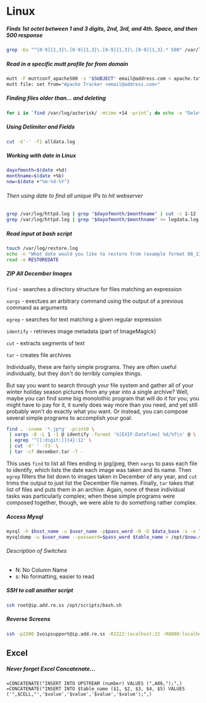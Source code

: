 # Linux

##### Finds 1st octet between 1 and 3 digits, 2nd, 3rd, and 4th. Space, and then 500 response
```bash
grep -Eo "^[0-9]{1,3}\.[0-9]{1,3}\.[0-9]{1,3}\.[0-9]{1,3}.* 500" /var/log/httpd.log >> apache.txt
```

##### Read in a specific mutt profile for from domain
```bash
mutt -F muttconf_apache500 -s "$SUBJECT" email@address.com < apache.txt
mutt file: set from="Apache Tracker <email@address.com>"
```

##### Finding files older than... and deleting
```bash
for i in `find /var/log/asterisk/ -mtime +14 -print`; do echo -e "Deleting $i within asterisk log"; rm -rf $i; done;
```

##### Using Delimiter and Fields
```bash
cut -d'-' -f1 alldata.log
```

##### Working with date in Linux
```bash
dayofmonth=$(date +%d)
monthname=$(date +%b)
now=$(date +"%m-%d-%Y")
```

###### Then using date to find all unique IPs to hit webserver
```bash
grep /var/log/httpd.log | grep "$dayofmonth/$monthname" | cut -c 1-12 | sort | uniq >> iplist.log
grep /var/log/httpd.log | grep "$dayofmonth/$monthname" >> logdata.log
```

##### Read input at bash script
```bash
touch /var/log/restore.log
echo -n "What date would you like to restore from (example format 08_13_2012) :"
read -e RESTOREDATE
```

##### ZIP All December Images
`find` - searches a directory structure for files matching an expression

`xargs` - exectues an arbitrary command using the output of a previous command as arguments

`egrep` - searches for text matching a given regular expression

`identify` - retrieves image metadata (part of ImageMagick)

`cut` - extracts segments of text

`tar` - creates file archives

Individually, these are fairly simple programs. They are often useful individually, but they don't do terribly complex things.

But say you want to search through your file system and gather all of your winter holiday season pictures from any year into a single archive? Well, maybe you can find some big monolothic program that will do it for you; you might have to pay for it, it surely does way more than you need, and yet still probably won't do exactly what you want. Or instead, you can compose several simple programs to accomplish your goal:

```bash
find . -iname '*.jp*g' -print0 \
 | xargs -0 -L 1 -I @ identify -format '%[EXIF:DateTime] %d/%f\n' @ \
 | egrep '^[[:digit:]]{4}:12' \
 | cut -d' ' -f3- \
 | tar -cf december.tar -T -
```

This uses `find` to list all files ending in jpg/jpeg, then `xargs` to pass each file to identify, which lists the date each image was taken and its name. Then `egrep` filters the list down to images taken in December of any year, and `cut` trims the output to just list the December file names. Finally, `tar` takes that list of files and puts them in an archive. Again, none of these individual tasks was particularly complex; when these simple programs were composed together, though, we were able to do something rather complex.

##### Access Mysql
```bash
mysql -h $host_name -u $user_name -p$pass_word -N -D $data_base -s -e "SELECT * from $table_name;"
mysqldump -u $user_name --password=$pass_word $table_name > /opt/$now.sql
```

###### Description of Switches
- N: No Column Name
- s: No formatting, easier to read

##### SSH to call another script
```bash
ssh root@ip.add.re.ss /opt/scripts/bash.sh
```

##### Reverse Screens
```bash
ssh -p2200 1voipsupport@ip.add.re.ss -R2222:localhost:22 -R8000:localhost:80 -R9000:localhost:443 -R4445:localhost:4445
```
## Excel

##### Never forget Excel Concatenate...

    =CONCATENATE("INSERT INTO UPSTREAM (number) VALUES (",A86,");",)
    =CONCATENATE("INSERT INTO $table_name ($1, $2, $3, $4, $5) VALUES ('",$CELL,"','$value','$value','$value','$value');",)
